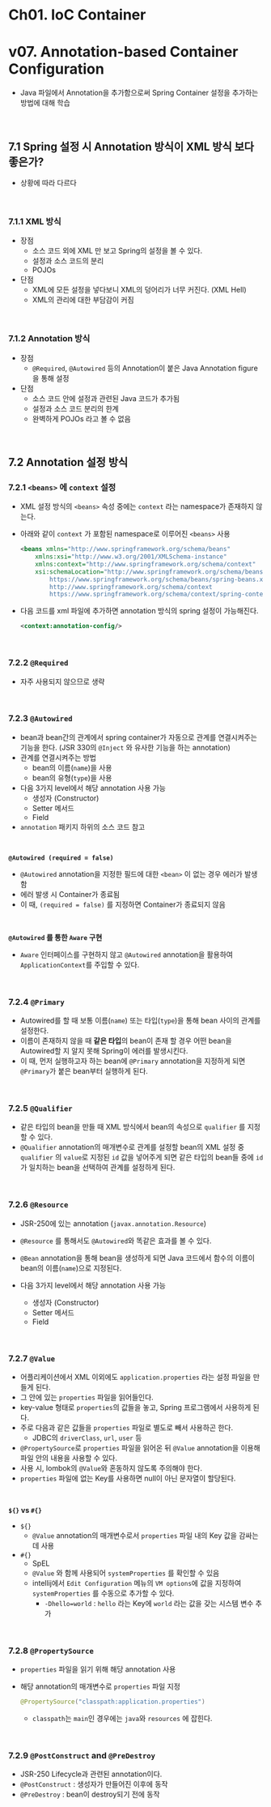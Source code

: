 # Ch01. IoC Container

# v07. Annotation-based Container Configuration

- Java 파일에서 Annotation을 추가함으로써 Spring Container 설정을 추가하는 방법에 대해 학습

<br>

## 7.1 Spring 설정 시 Annotation 방식이 XML 방식 보다 좋은가?

- 상황에 따라 다르다

<br>

### 7.1.1 XML 방식

- 장점
  - 소스 코드 외에 XML 만 보고 Spring의 설정을 볼 수 있다.
  - 설정과 소스 코드의 분리
  - POJOs
- 단점
  - XML에 모든 설정을 넣다보니 XML의 덩어리가 너무 커진다. (XML Hell)
  - XML의 관리에 대한 부담감이 커짐

<br>

### 7.1.2 Annotation 방식

- 장점
  - `@Required`, `@Autowired` 등의 Annotation이 붙은 Java Annotation figure 을 통해 설정
- 단점
  - 소스 코드 안에 설정과 관련된 Java 코드가 추가됨
  - 설정과 소스 코드 분리의 한계
  - 완벽하게 POJOs 라고 볼 수 없음

<br>

## 7.2 Annotation 설정 방식

### 7.2.1 `<beans>` 에 `context` 설정

- XML 설정 방식의 `<beans>` 속성 중에는 `context` 라는 namespace가  존재하지 않는다.

- 아래와 같이 `context` 가 포함된 namespace로 이루어진 `<beans>` 사용

  ```xml
  <beans xmlns="http://www.springframework.org/schema/beans"
      xmlns:xsi="http://www.w3.org/2001/XMLSchema-instance"
      xmlns:context="http://www.springframework.org/schema/context"
      xsi:schemaLocation="http://www.springframework.org/schema/beans
          https://www.springframework.org/schema/beans/spring-beans.xsd
          http://www.springframework.org/schema/context
          https://www.springframework.org/schema/context/spring-context.xsd">
  ```

- 다음 코드를 xml 파일에 추가하면 annotation 방식의 spring 설정이 가능해진다.

  ```xml
  <context:annotation-config/>
  ```

<br>

### 7.2.2 `@Required`

- 자주 사용되지 않으므로 생략

<br>

### 7.2.3 `@Autowired`

- bean과 bean간의 관계에서 spring container가 자동으로 관계를 연결시켜주는 기능을 한다.
  (JSR 330의 `@Inject` 와 유사한 기능을 하는 annotation)
- 관계를 연결시켜주는 방법
  - bean의 이름(`name`)을 사용
  - bean의 유형(`type`)을 사용
- 다음 3가지 level에서 해당 annotation 사용 가능
  - 생성자 (Constructor)
  - Setter 메서드
  - Field
- `annotation` 패키지 하위의 소스 코드 참고

<br>

**`@Autowired (required = false)`**

- `@Autowired` annotation을 지정한 필드에 대한 `<bean>` 이 없는 경우 에러가 발생함
- 에러 발생 시 Container가 종료됨
- 이 때, `(required = false)` 를 지정하면 Container가 종료되지 않음

<br>

**`@Autowired` 를 통한 `Aware` 구현**

- `Aware` 인터페이스를 구현하지 않고 `@Autowired` annotation을 활용하여 `ApplicationContext`를 주입할 수 있다.

<br>

### 7.2.4 `@Primary`

- Autowired를 할 때 보통 이름(`name`) 또는 타입(`type`)을 통해 bean 사이의 관계를 설정한다.
- 이름이 존재하지 않을 때 **같은 타입**의 bean이 존재 할 경우 어떤 bean을 Autowired할 지 알지 못해 Spring이 에러를 발생시킨다.
- 이 때, 먼저 실행하고자 하는 bean에 `@Primary`  annotation을 지정하게 되면 `@Primary`가 붙은 bean부터 실행하게 된다.

<br>

### 7.2.5 `@Qualifier`

- 같은 타입의 bean을 만들 때 XML 방식에서 bean의 속성으로 `qualifier` 를 지정할 수 있다.
- `@Qualifier` annotation의 매개변수로 관계를 설정할 bean의 XML 설정 중 `qualifier` 의 `value`로 지정된 `id` 값을 넣어주게 되면 같은 타입의 bean들 중에 `id`가 일치하는 bean을 선택하여 관계를 설정하게 된다.

<br>

### 7.2.6 `@Resource`

- JSR-250에 있는 annotation (`javax.annotation.Resource`)
- `@Resource` 를 통해서도 `@Autowired`와 똑같은 효과를 볼 수 있다.
- `@Bean` annotation을 통해 bean을 생성하게 되면 Java 코드에서 함수의 이름이 bean의 이름(`name`)으로 지정된다.

- 다음 3가지 level에서 해당 annotation 사용 가능
  - 생성자 (Constructor)
  - Setter 메서드
  - Field

<br>

### 7.2.7 `@Value`

- 어플리케이션에서 XML 이외에도 `application.properties` 라는 설정 파일을 만들게 된다.
- 그 안에 있는 `properties` 파일을 읽어들인다.
- key-value 형태로 `properties`의 값들을 놓고, Spring 프로그램에서 사용하게 된다.
- 주로 다음과 같은 값들을 `properties` 파일로 별도로 빼서 사용하곤 한다.
  - JDBC의 `driverClass`, `url`, `user` 등
- `@PropertySource`로  `properties` 파일을 읽어온 뒤 `@Value` annotation을 이용해 파일 안의 내용을 사용할 수 있다.
- 사용 시, lombok의 `@Value`와 혼동하지 않도록 주의해야 한다.
- `properties` 파일에 없는 Key를 사용하면 null이 아닌 문자열이 할당된다.  

<br>

**`${}` vs `#{}`**

- `${}`
  - `@Value` annotation의 매개변수로서 `properties` 파일 내의 Key 값을 감싸는데 사용
- `#{}`
  - SpEL
  - `@Value` 와 함께 사용되어 `systemProperties` 를 확인할 수 있음
  - intellij에서 `Edit Configuration` 메뉴의 `VM options`에 값을 지정하여 `systemProperties` 를 수동으로 추가할 수 있다.
    - `-Dhello=world` : `hello` 라는 Key에 `world` 라는 값을 갖는 시스템 변수 추가 

<br>

### 7.2.8 `@PropertySource`

- `properties` 파일을 읽기 위해 해당 annotation 사용

- 해당 annotation의 매개변수로 `properties` 파일 지정

  ```java
  @PropertySource("classpath:application.properties")
  ```

  - `classpath`는 `main`인 경우에는 `java`와 `resources` 에 잡힌다.

<br>

### 7.2.9 `@PostConstruct` and `@PreDestroy`

- JSR-250 Lifecycle과 관련된 annotation이다.
- `@PostConstruct` : 생성자가 만들어진 이후에 동작
- `@PreDestroy` : bean이 destroy되기 전에 동작